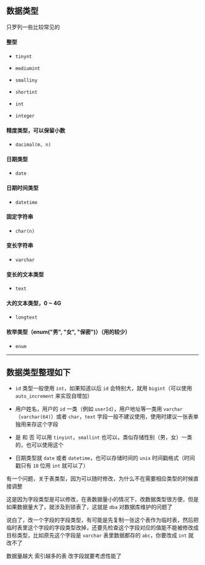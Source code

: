 ## 数据类型

只罗列一些比较常见的

#### 整型

* ```tinynt```

* ```mediumint```

* ```smalliny```

* ```shortint```

* ```int```

* ```integer```

#### 精度类型，可以保留小数

* ```dacimal(m, n)```

#### 日期类型

* ```date```

#### 日期时间类型

* ```datetime```

#### 固定字符串

* ```char(n)```

#### 变长字符串

* ```varchar```

#### 变长的文本类型

* ```text```

#### 大的文本类型，0 ~ 4G

* ```longtext```

#### 枚举类型（enum("男", "女", "保密")）（用的较少）

* ```enum```



----



## 数据类型整理如下

* ```id``` 类型一般使用 ```int```，如果知道以后 ```id``` 会特别大，就用 ```bigint```（可以使用 ```auto_increment``` 来实现自增加）

* 用户姓名，用户的 ```id``` 一类（例如 ```userId```），用户地址等一类用 ```varchar```（```varchar(64)```）或者 ```char```，```text``` 字段一般不建议使用，使用时建议一张表单独用来存这个字段 

* 是 和 否 可以用 ```tinyint```，```smallint``` 也可以，类似存储性别（男，女）一类的，也可以使用这个

* 日期类型就 ```date``` 或者 ```datetime```，也可以存储时间的 ```unix``` 时间戳格式（时间戳只有 ```10``` 位用 ```int``` 就可以了）

有一个问题，关于表类型，因为可以随时修改，为什么不在需要相应类型的时候直接调整

这是因为字段类型是可以修改，在表数据量小的情况下，改数据类型很方便，但是如果数据量大了，就涉及到锁表了，这就是 ```dba``` 对数据库维护的问题了

说白了，改一个字段的字段类型，有可能是先复制一张这个表作为临时表，然后把临时表里这个字段的字段类型改掉，还要先检查这个字段对应的值能不能被修改成目标类型，比如原先这个字段是 ```varchar``` 表里数据都存的 ```abc```，你要改成 ```int``` 就改不了

数据量越大 索引越多的表 改字段就要考虑性能了
